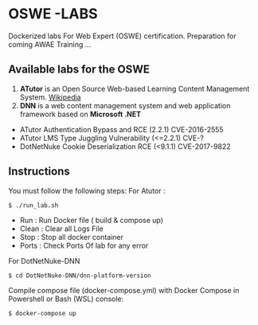 
#  OSWE -LABS 

Dockerized labs For Web Expert (OSWE) certification. Preparation for coming AWAE Training ... 
 
 
## Available labs for the OSWE 

 1. **ATutor** is an Open Source Web-based Learning Content Management
    System. [Wikipedia](https://en.wikipedia.org/wiki/ATutor)
 2. **DNN** is a web content management system and web application framework based on **Microsoft .NET**

 - ATutor Authentication Bypass and RCE (2.2.1) CVE-2016-2555
 - ATutor LMS Type Juggling Vulnerability (<=2.2.1) CVE-?
 - DotNetNuke Cookie Deserialization RCE (<9.1.1) CVE-2017-9822



## Instructions
You must follow the following steps:
For Atutor : 
 ```
$ ./run_lab.sh
```
-   Run : Run Docker file ( build & compose up)
-   Clean : Clear all Logs File
-   Stop : Stop all docker container
-   Ports : Check Ports Of lab for any error

For  DotNetNuke-DNN
 ```
$ cd DotNetNuke-DNN/dnn-platform-version
```
 Compile compose file (docker-compose.yml) with Docker Compose in Powershell or Bash (WSL) console:
 ```
$ docker-compose up
```



